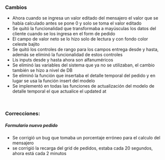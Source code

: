 <h3>Cambios</h3>
<ul>
    <li>Ahora cuando se ingresa un valor editado del mensajero el valor que se había calculado antes se pone 0 y solo se toma el valor editado</li>
    <li>Se quitó la funcionalidad que transformaba a mayúsculas los datos del cliente cuando se los ingresa en el form de pedido</li>
    <li>El campo de valor neto se lo hizo solo de lectura y con fondo color celeste bajito</li>
    <li>Se quitó los controles de rango para los campos entrega desde y hasta, además se eliminó la funcionalidad de estos controles</li>
    <li>Lis inputs desde y hasta ahora son alfanuméricos</li>
    <li>Se eliminó las variables del sistema que ya no se utilizaban, el cambio también se hizo a nivel de DB</li>
    <li>Se eliminó la función que insertaba el detalle temporal del pedido y en lugar se usa la función insert del modelo</li>
    <li>Se implementó en todas las funciones de actualización del modelo de detalle temporal el que actualice el updated at</li>
</ul>

</br>

<h3>Correcciones:</h3>

<h5>Formulario nuevo pedido</h5>
<ul>
    <li>Se corrigió un bug que tomaba un porcentaje erróneo para el calculo del mensajero</li>
    <li>se corrigió la recarga del grid de pedidos, estaba cada 20 segundos, ahora está cada 2 minutos</li>
</ul>